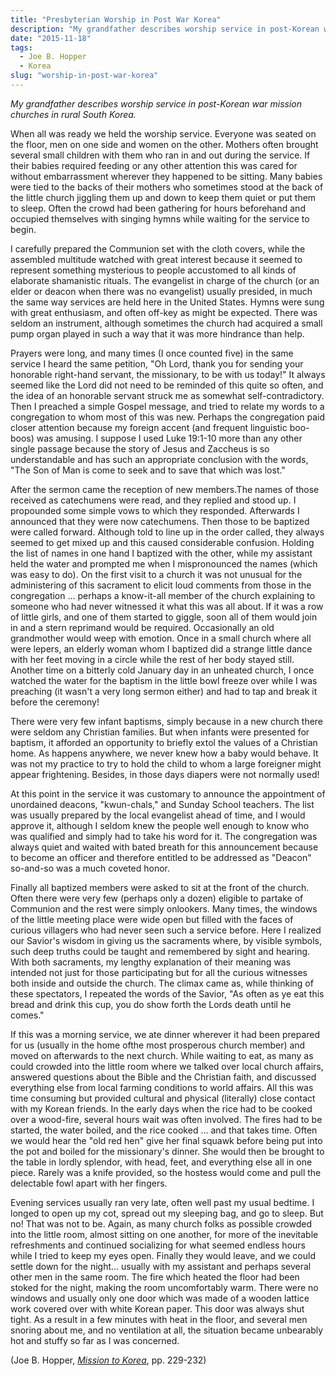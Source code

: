 ```yaml
---
title: "Presbyterian Worship in Post War Korea"
description: "My grandfather describes worship service in post-Korean war mission churches in rural South Korea."
date: "2015-11-18"
tags:
  - Joe B. Hopper
  - Korea
slug: "worship-in-post-war-korea"
---
```


_My grandfather describes worship service in post-Korean war mission churches in rural South Korea._

When all was ready we held the worship service. Everyone was seated on the floor, men on one side and women on the other. Mothers often brought several small children with them who ran in and out during the service. If their babies required feeding or any other attention this was cared for without embarrassment wherever they happened to be sitting. Many babies were tied to the backs of their mothers who sometimes stood at the back of the little church jiggling them up and down to keep them quiet or put them to sleep. Often the crowd had been gathering for hours beforehand and occupied themselves with singing hymns while waiting for the service to begin.

I carefully prepared the Communion set with the cloth covers, while the assembled multitude watched with great interest because it seemed to represent something mysterious to people accustomed to all kinds of elaborate shamanistic rituals. The evangelist in charge of the church (or an elder or deacon when there was no evangelist) usually presided, in much the same way services are held here in the United States. Hymns were sung with great enthusiasm, and often off-key as might be expected. There was seldom an instrument, although sometimes the church had acquired a small pump organ played in such a way that it was more hindrance than help.

Prayers were long, and many times (I once counted five) in the same service I heard the same petition, "Oh Lord, thank you for sending your honorable right-hand servant, the missionary, to be with us today!" It always seemed like the Lord did not need to be reminded of this quite so often, and the idea of an honorable servant struck me as somewhat self-contradictory. Then I preached a simple Gospel message, and tried to relate my words to a congregation to whom most of this was new. Perhaps the congregation paid closer attention because my foreign accent (and frequent linguistic boo- boos) was amusing. I suppose I used Luke 19:1-10 more than any other single passage because the story of Jesus and Zaccheus is so understandable and has such an appropriate conclusion with the words, "The Son of Man is come to seek and to save that which was lost."

After the sermon came the reception of new members.The names of those received as catechumens were read, and they replied and stood up. I propounded some simple vows to which they responded. Afterwards I announced that they were now catechumens. Then those to be baptized were called forward. Although told to line up in the order called, they always seemed to get mixed up and this caused considerable confusion. Holding the list of names in one hand I baptized with the other, while my assistant held the water and prompted me when I mispronounced the names (which was easy to do). On the first visit to a church it was not unusual for the administering of this sacrament to elicit loud comments from those in the congregation ... perhaps a know-it-all member of the church explaining to someone who had never witnessed it what this was all about. If it was a row of little girls, and one of them started to giggle, soon all of them would join in and a stern reprimand would be required. Occasionally an old grandmother would weep with emotion. Once in a small church where all were lepers, an elderly woman whom I baptized did a strange little dance with her feet moving in a circle while the rest of her body stayed still. Another time on a bitterly cold January day in an unheated church, I once watched the water for the baptism in the little bowl freeze over while I was preaching (it wasn't a very long sermon either) and had to tap and break it before the ceremony!

There were very few infant baptisms, simply because in a new church there were seldom any Christian families. But when infants were presented for baptism, it afforded an opportunity to briefly extol the values of a Christian home. As happens anywhere, we never knew how a baby would behave. It was not my practice to try to hold the child to whom a large foreigner might appear frightening. Besides, in those days diapers were not normally used!

At this point in the service it was customary to announce the appointment of unordained deacons, "kwun-chals," and Sunday School teachers. The list was usually prepared by the local evangelist ahead of time, and I would approve it, although I seldom knew the people well enough to know who was qualified and simply had to take his word for it. The congregation was always quiet and waited with bated breath for this announcement because to become an officer and therefore entitled to be addressed as "Deacon" so-and-so was a much coveted honor.

Finally all baptized members were asked to sit at the front of the church. Often there were very few (perhaps only a dozen) eligible to partake of Communion and the rest were simply onlookers. Many times, the windows of the little meeting place were wide open but filled with the faces of curious villagers who had never seen such a service before. Here I realized our Savior's wisdom in giving us the sacraments where, by visible symbols, such deep truths could be taught and remembered by sight and hearing. With both sacraments, my lengthy explanation of their meaning was intended not just for those participating but for all the curious witnesses both inside and outside the church. The climax came as, while thinking of these spectators, I repeated the words of the Savior, "As often as ye eat this bread and drink this cup, you do show forth the Lords death until he comes."


If this was a morning service, we ate dinner wherever it had been prepared for us (usually in the home ofthe most prosperous church member) and moved on afterwards to the next church. While waiting to eat, as many as could crowded into the little room where we talked over local church affairs, answered questions about the Bible and the Christian faith, and discussed everything else from local farming conditions to world affairs. All this was time consuming but provided cultural and physical (literally) close contact with my Korean friends. In the early days when the rice had to be cooked over a wood-fire, several hours wait was often involved. The fires had to be started, the water boiled, and the rice cooked ... and that takes time. Often we would hear the "old red hen" give her final squawk before being put into the pot and boiled for the missionary's dinner. She would then be brought to the table in lordly splendor, with head, feet, and everything else all in one piece. Rarely was a knife provided, so the hostess would come and pull the delectable fowl apart with her fingers.

Evening services usually ran very late, often well past my usual bedtime. I longed to open up my cot, spread out my sleeping bag, and go to sleep. But no! That was not to be. Again, as many church folks as possible crowded into the little room, almost sitting on one another, for more of the inevitable refreshments and continued socializing for what seemed endless hours while I tried to keep my eyes open. Finally they would leave, and we could settle down for the night... usually with my assistant and perhaps several other men in the same room. The fire which heated the floor had been stoked for the night, making the room uncomfortably warm. There were no windows and usually only one door which was made of a wooden lattice work covered over with white Korean paper. This door was always shut tight. As a result in a few minutes with heat in the floor, and several men snoring about me, and no ventilation at all, the situation became unbearably hot and stuffy so far as I was concerned.

(Joe B. Hopper, _[Mission to Korea](http://joseph-hopper.com/#mission-to-korea)_, pp. 229-232)